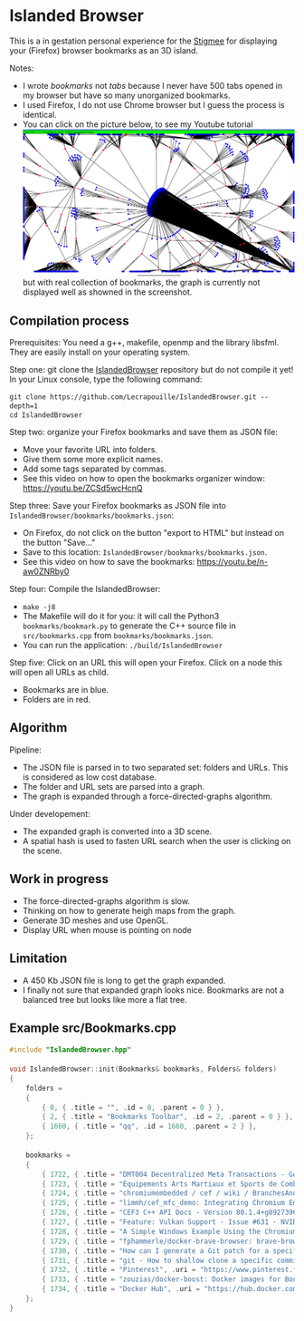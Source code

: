 # Islanded Browser

This is a in gestation personal experience for the [Stigmee](https://github.com/stigmee) for displaying your (Firefox) browser bookmarks as an 3D island.

Notes:
- I wrote *bookmarks* not *tabs* because I never have 500 tabs opened in my browser but have so many unorganized bookmarks.
- I used Firefox, I do not use Chrome browser but I guess the process is identical.
- You can click on the picture below, to see my Youtube tutorial [![video](doc/screenshot.png)](https://youtu.be/_IjCipUK8Bk) but with real collection of bookmarks, the graph is currently not displayed well as showned in the screenshot.

## Compilation process

Prerequisites: You need a g++, makefile, openmp and the library libsfml. They are easily install on your operating system.

Step one: git clone the [IslandedBrowser](https://github.com/Lecrapouille/IslandedBrowser) repository but do not compile it yet!
In your Linux console, type the following command:

```
git clone https://github.com/Lecrapouille/IslandedBrowser.git --depth=1
cd IslandedBrowser
```

Step two: organize your Firefox bookmarks and save them as JSON file:
- Move your favorite URL into folders.
- Give them some more explicit names.
- Add some tags separated by commas.
- See this video on how to open the bookmarks organizer window: https://youtu.be/ZCSd5wcHcnQ

Step three: Save your Firefox bookmarks as JSON file into `IslandedBrowser/bookmarks/bookmarks.json`:
- On Firefox, do not click on the button "export to HTML" but instead on the button "Save..."
- Save to this location: `IslandedBrowser/bookmarks/bookmarks.json`.
- See this video on how to save the bookmarks: https://youtu.be/n-aw0ZNRby0

Step four: Compile the IslandedBrowser:
- `make -j8`
- The Makefile will do it for you: it will call the Python3 `bookmarks/bookmark.py` to generate the C++ source file in `src/bookmarks.cpp` from `bookmarks/bookmarks.json`.
- You can run the application: `./build/IslandedBrowser`

Step five: Click on an URL this will open your Firefox. Click on a node this will open all URLs as child.
- Bookmarks are in blue.
- Folders are in red.

## Algorithm

Pipeline:
- The JSON file is parsed in to two separated set: folders and URLs. This is considered as low cost database.
- The folder and URL sets are parsed into a graph.
- The graph is expanded through a force-directed-graphs algorithm.

Under developement:
- The expanded graph is converted into a 3D scene.
- A spatial hash is used to fasten URL search when the user is clicking on the scene.

## Work in progress

- The force-directed-graphs algorithm is slow.
- Thinking on how to generate heigh maps from the graph.
- Generate 3D meshes and use OpenGL.
- Display URL when mouse is pointing on node

## Limitation

- A 450 Kb JSON file is long to get the graph expanded.
- I finally not sure that expanded graph looks nice. Bookmarks are not a balanced tree but looks like more a flat tree.

## Example src/Bookmarks.cpp

```c++
#include "IslandedBrowser.hpp"

void IslandedBrowser::init(Bookmarks& bookmarks, Folders& folders)
{
    folders =
    {
        { 0, { .title = "", .id = 0, .parent = 0 } },
        { 2, { .title = "Bookmarks Toolbar", .id = 2, .parent = 0 } },
        { 1660, { .title = "qq", .id = 1660, .parent = 2 } },
    };

    bookmarks =
    {
        { 1722, { .title = "DMT004 Decentralized Meta Transactions - Google Docs", .uri = "https://docs.google.com/document/d/1U_fN6fbhdHBUnbibeWhgwtDbDFLSeSk3wu60VVo9ykw/edit", .id = 1722, .parent = 1660 } },
        { 1723, { .title = "Équipements Arts Martiaux et Sports de Combat – VMA Self Défense", .uri = "https://vmaselfdefense-online.com/collections/equipement-art-martiaux", .id = 1723, .parent = 1660 } },
        { 1724, { .title = "chromiumembedded / cef / wiki / BranchesAndBuilding — Bitbucket", .uri = "https://bitbucket.org/chromiumembedded/cef/wiki/BranchesAndBuilding", .id = 1724, .parent = 1660 } },
        { 1725, { .title = "limmh/cef_mfc_demo: Integrating Chromium Embedded Framework (CEF) in a sample MFC application", .uri = "https://github.com/limmh/cef_mfc_demo", .id = 1725, .parent = 1660 } },
        { 1726, { .title = "CEF3 C++ API Docs - Version 80.1.4+g8927396+chromium-80.0.3987.149", .uri = "https://magpcss.org/ceforum/apidocs3/", .id = 1726, .parent = 1660 } },
        { 1727, { .title = "Feature: Vulkan Support · Issue #631 · NVIDIA/nvidia-docker", .uri = "https://github.com/NVIDIA/nvidia-docker/issues/631", .id = 1727, .parent = 1660 } },
        { 1728, { .title = "A Simple Windows Example Using the Chromium Embedded Framework 3 - CodeProject", .uri = "https://www.codeproject.com/Tips/785840/A-Simple-Windows-Example-Using-the-Chromium-Embedd", .id = 1728, .parent = 1660 } },
        { 1729, { .title = "fphammerle/docker-brave-browser: brave-browser https://brave.com/ 🐳", .uri = "https://github.com/fphammerle/docker-brave-browser", .id = 1729, .parent = 1660 } },
        { 1730, { .title = "How can I generate a Git patch for a specific commit? - Stack Overflow", .uri = "https://stackoverflow.com/questions/6658313/how-can-i-generate-a-git-patch-for-a-specific-commit", .id = 1730, .parent = 1660 } },
        { 1731, { .title = "git - How to shallow clone a specific commit with depth 1? - Stack Overflow", .uri = "https://stackoverflow.com/questions/31278902/how-to-shallow-clone-a-specific-commit-with-depth-1", .id = 1731, .parent = 1660 } },
        { 1732, { .title = "Pinterest", .uri = "https://www.pinterest.fr/", .id = 1732, .parent = 1660 } },
        { 1733, { .title = "zouzias/docker-boost: Docker images for Boost's C++ libraries", .uri = "https://github.com/zouzias/docker-boost", .id = 1733, .parent = 1660 } },
        { 1734, { .title = "Docker Hub", .uri = "https://hub.docker.com/repository/docker/lecrapouille/chreage", .id = 1734, .parent = 1660 } },
    };
}
```

